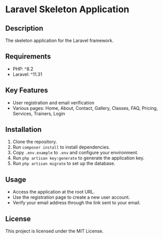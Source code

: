 # Laravel Skeleton Application

## Description
The skeleton application for the Laravel framework.

## Requirements
- PHP: ^8.2
- Laravel: ^11.31

## Key Features
- User registration and email verification
- Various pages: Home, About, Contact, Gallery, Classes, FAQ, Pricing, Services, Trainers, Login

## Installation
1. Clone the repository.
2. Run `composer install` to install dependencies.
3. Copy `.env.example` to `.env` and configure your environment.
4. Run `php artisan key:generate` to generate the application key.
5. Run `php artisan migrate` to set up the database.

## Usage
- Access the application at the root URL.
- Use the registration page to create a new user account.
- Verify your email address through the link sent to your email.

## License
This project is licensed under the MIT License.
